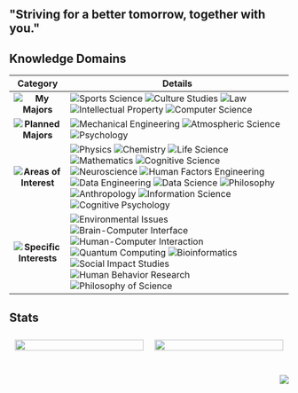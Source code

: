 ## "Striving for a better tomorrow, together with you."

## Knowledge Domains

| **Category** | **Details** |
|:------------:|-------------|
| **![My Majors](https://img.shields.io/badge/My%20Majors-EAF4FB?style=flat-square)** | ![Sports Science](https://img.shields.io/badge/Sports%20Science-A8E1DB?style=flat-square) ![Culture Studies](https://img.shields.io/badge/Culture%20Studies-A8E1DB?style=flat-square) ![Law](https://img.shields.io/badge/Law-A8E1DB?style=flat-square) ![Intellectual Property](https://img.shields.io/badge/Intellectual%20Property-A8E1DB?style=flat-square) ![Computer Science](https://img.shields.io/badge/Computer%20Science-C1B3F2?style=flat-square) |
| **![Planned Majors](https://img.shields.io/badge/Planned%20Majors-EAF4FB?style=flat-square)** | ![Mechanical Engineering](https://img.shields.io/badge/Mechanical%20Engineering-FFCBDF?style=flat-square) ![Atmospheric Science](https://img.shields.io/badge/Atmospheric%20Science-FFCBDF?style=flat-square) ![Psychology](https://img.shields.io/badge/Psychology-FFCBDF?style=flat-square) |
| **![Areas of Interest](https://img.shields.io/badge/Areas%20of%20Interest-EAF4FB?style=flat-square)** | ![Physics](https://img.shields.io/badge/Physics-A8E1DB?style=flat-square) ![Chemistry](https://img.shields.io/badge/Chemistry-A8E1DB?style=flat-square) ![Life Science](https://img.shields.io/badge/Life%20Science-A8E1DB?style=flat-square) ![Mathematics](https://img.shields.io/badge/Mathematics-A8E1DB?style=flat-square) ![Cognitive Science](https://img.shields.io/badge/Cognitive%20Science-C1B3F2?style=flat-square) ![Neuroscience](https://img.shields.io/badge/Neuroscience-C1B3F2?style=flat-square) ![Human Factors Engineering](https://img.shields.io/badge/Human%20Factors%20Engineering-C1B3F2?style=flat-square) ![Data Engineering](https://img.shields.io/badge/Data%20Engineering-EAF4FB?style=flat-square) ![Data Science](https://img.shields.io/badge/Data%20Science-EAF4FB?style=flat-square) ![Philosophy](https://img.shields.io/badge/Philosophy-EAF4FB?style=flat-square) ![Anthropology](https://img.shields.io/badge/Anthropology-EAF4FB?style=flat-square) ![Information Science](https://img.shields.io/badge/Information%20Science-EAF4FB?style=flat-square) ![Cognitive Psychology](https://img.shields.io/badge/Cognitive%20Psychology-EAF4FB?style=flat-square) |
| **![Specific Interests](https://img.shields.io/badge/Specific%20Interests-EAF4FB?style=flat-square)** | ![Environmental Issues](https://img.shields.io/badge/Environmental%20Issues-EAF4FB?style=flat-square) ![Brain-Computer Interface](https://img.shields.io/badge/Brain--Computer%20Interface-EAF4FB?style=flat-square) ![Human-Computer Interaction](https://img.shields.io/badge/Human--Computer%20Interaction-EAF4FB?style=flat-square) ![Quantum Computing](https://img.shields.io/badge/Quantum%20Computing-EAF4FB?style=flat-square) ![Bioinformatics](https://img.shields.io/badge/Bioinformatics-EAF4FB?style=flat-square) ![Social Impact Studies](https://img.shields.io/badge/Social%20Impact%20Studies-EAF4FB?style=flat-square) ![Human Behavior Research](https://img.shields.io/badge/Human%20Behavior%20Research-EAF4FB?style=flat-square) ![Philosophy of Science](https://img.shields.io/badge/Philosophy%20of%20Science-EAF4FB?style=flat-square) |


## Stats
<div align="center">
  <div style="display: flex; justify-content: center; align-items: center; width: 100%;">
    <div style="flex: 1; padding: 10px;">
      <img src="https://github-readme-stats.vercel.app/api?username=allenkang92&show_icons=true&theme=buefy" style="width: 100%;">
    </div>
    <div style="flex: 1; padding: 10px;">
      <img src="https://github-readme-stats.vercel.app/api/top-langs/?username=allenkang92&layout=compact&theme=buefy" style="width: 100%;">
    </div>
  </div>

  <div align="right">
    <br><br>
    <img src="https://hits.seeyoufarm.com/api/count/incr/badge.svg?url=https%3A%2F%2Fgithub.com%2Fallenkang92%2Fkaggle-badge&count_bg=%23A8E1DB&title_bg=%23555555&icon=&icon_color=%23A8E1DB&title=hits&edge_flat=false">
  </div>
</div>
